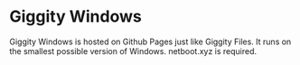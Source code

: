 # Giggity Windows
Giggity Windows is hosted on Github Pages just like Giggity Files. It runs on the smallest possible version of Windows. netboot.xyz is required.
